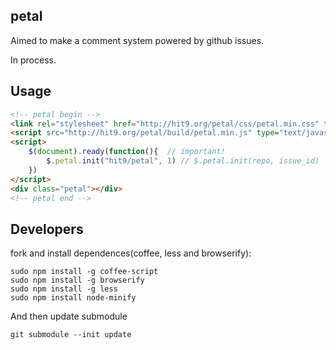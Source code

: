 petal
-----

Aimed to make a comment system powered by github issues.

In process.

Usage
-----

```html
<!-- petal begin -->
<link rel="stylesheet" href="http://hit9.org/petal/css/petal.min.css" type="text/css" />
<script src="http://hit9.org/petal/build/petal.min.js" type="text/javascript" charset="utf-8"></script>
<script>
    $(document).ready(function(){  // important!
        $.petal.init("hit9/petal", 1) // $.petal.init(repo, issue_id)
    })
</script>
<div class="petal"></div>
<!-- petal end -->
```

Developers
----------

fork and install dependences(coffee, less and browserify):

    sudo npm install -g coffee-script
    sudo npm install -g browserify
    sudo npm install -g less
    sudo npm install node-minify


And then update submodule

    git submodule --init update
